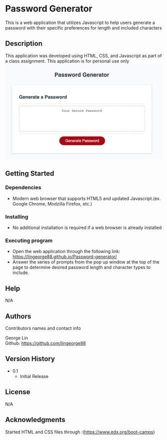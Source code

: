 # Password Generator

This is a web application that utilizes Javascript to help users generate a password with their specific preferences for length and included characters

## Description

This application was developed using HTML, CSS, and Javascript as part of a class assignment. This application is for personal use only
![Screenshot](assets/Screenshot.png)

## Getting Started

### Dependencies

* Modern web browser that supports HTML5 and updated Javascript.(ex. Google Chrome, Modzilla Firefox, etc.)

### Installing

* No additional installation is required if a web browser is already installed

### Executing program

* Open the web application through the following link: https://lingeorge88.github.io/Password-generator/
* Answer the series of prompts from the pop up window at the top of the page to determine desired password length and character types to include.


## Help

N/A


## Authors

Contributors names and contact info

George Lin  
Github: https://github.com/lingeorge88

## Version History

* 0.1
    * Initial Release

## License
N/A

## Acknowledgments
Started HTML and CSS files through :(https://www.edx.org/boot-camps)
